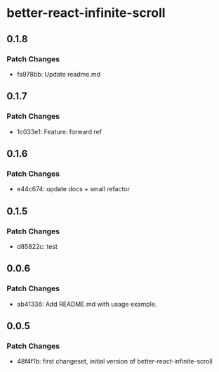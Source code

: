 # better-react-infinite-scroll

## 0.1.8

### Patch Changes

- fa978bb: Update readme.md

## 0.1.7

### Patch Changes

- 1c033e1: Feature: forward ref

## 0.1.6

### Patch Changes

- e44c674: update docs + small refactor

## 0.1.5

### Patch Changes

- d85822c: test

## 0.0.6

### Patch Changes

- ab41336: Add README.md with usage example.

## 0.0.5

### Patch Changes

- 48f4f1b: first changeset, initial version of better-react-infinite-scroll
